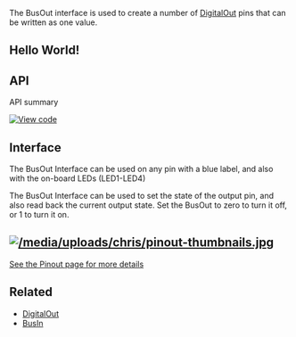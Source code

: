 The BusOut interface is used to create a number of [DigitalOut](DigitalOut) pins that can be written as one value.

## Hello World!

<repo busout_helloworld="" code="" file="" main.cpp="" mbed_example="" teams="" tip="">

## API

API summary

[![View code](https://www.mbed.com/embed/?type=library)](https://developer.mbed.org/users/mbed_official/code/mbed/docs/tip/classmbed_1_1BusOut.html) 

## Interface

The BusOut Interface can be used on any pin with a blue label, and also with the on-board LEDs (LED1-LED4)

The BusOut Interface can be used to set the state of the output pin, and also read back the current output state. Set the BusOut to zero to turn it off, or 1 to turn it on.

[![/media/uploads/chris/pinout-thumbnails.jpg](https://developer.mbed.org/media/uploads/chris/pinout-thumbnails.jpg)](https://developer.mbed.org/handbook/Pinouts)  
---  
[See the Pinout page for more details](https://developer.mbed.org/handbook/Pinouts)  
  
## Related

  * [DigitalOut](DigitalOut)
  * [BusIn](BusIn)</repo>
